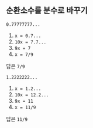 ## 순환소수를 분수로 바꾸기

```
0.77777777...
```

1. `x = 0.7...`
2. `10x = 7.7...`
3. `9x = 7`
4. `x = 7/9`

답은 `7/9`

```
1.2222222...
```

1. `x = 1.2...`
2. `10x = 12.2...`
3. `9x = 11`
4. `x = 11/9`

답은 `11/9`
